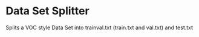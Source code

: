 # Data Set Splitter
Splits a VOC style Data Set into trainval.txt (train.txt and val.txt) and test.txt
